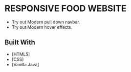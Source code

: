 # RESPONSIVE FOOD WEBSITE

-   Try out Modern pull down navbar.
-   Try out Modern hover effects.

## Built With

-   [HTML5]
-   [CSS]
-   [Vanilla Java]
